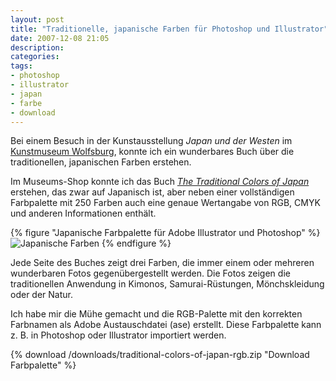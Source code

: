 ```yaml
---
layout: post
title: "Traditionelle, japanische Farben für Photoshop und Illustrator"
date: 2007-12-08 21:05
description:
categories:
tags:
- photoshop
- illustrator
- japan
- farbe
- download
---
```


Bei einem Besuch in der Kunstausstellung <cite>Japan und der Westen</cite> im [Kunstmuseum Wolfsburg](http://www.kunstmuseum-wolfsburg.de/ "Kunstmuseum-Wolfsburg"), konnte ich ein wunderbares Buch über die traditionellen, japanischen Farben erstehen.

Im Museums-Shop konnte ich das Buch <cite>[The Traditional Colors of Japan](http://www.amazon.de/gp/product/4894445786/ref=as_li_ss_tl?ie=UTF8&camp=1638&creative=19454&creativeASIN=4894445786&linkCode=as2&tag=kogakurede-21)</cite> erstehen, das zwar auf Japanisch ist, aber neben einer vollständigen Farbpalette mit 250 Farben auch eine genaue Wertangabe von RGB, CMYK und anderen Informationen enthält.

{% figure "Japanische Farbpalette für Adobe Illustrator und Photoshop" %}
<img src="{{ site.images_dir }}japanische-farben.png" alt="Japanische Farben" title="Japanische Farben" />
{% endfigure %}

Jede Seite des Buches zeigt drei Farben, die immer einem oder mehreren wunderbaren Fotos gegenübergestellt werden. Die Fotos zeigen die traditionellen Anwendung in Kimonos, Samurai-Rüstungen, Mönchskleidung oder der Natur.

Ich habe mir die Mühe gemacht und die RGB-Palette mit den korrekten Farbnamen als Adobe Austauschdatei (ase) erstellt. Diese Farbpalette kann z. B. in Photoshop oder Illustrator importiert werden.

{% download /downloads/traditional-colors-of-japan-rgb.zip "Download Farbpalette" %}
